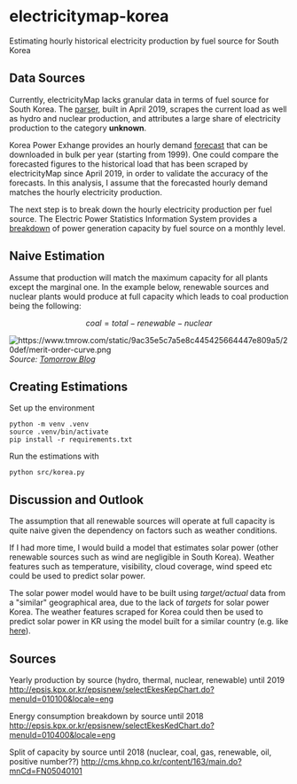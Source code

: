 # electricitymap-korea
Estimating hourly historical electricity production by fuel source for South Korea

## Data Sources
Currently, electricityMap lacks granular data in terms of fuel source for South Korea. The [parser](https://github.com/tmrowco/electricitymap-contrib/pull/1816/files), built in April 2019,  scrapes the current load as well as hydro and nuclear production, and attributes a large share of electricity production to the category **unknown**.

Korea Power Exhange provides an hourly demand [forecast](http://www.kpx.or.kr/www/contents.do?key=223) that can be downloaded in bulk per year (starting from 1999). One could compare the forecasted figures to the historical load that has been scraped by electricityMap since April 2019, in order to validate the accuracy of the forecasts. In this analysis, I assume that the forecasted hourly demand matches the hourly electricity production. 

<!-- **Cross check using this: http://epsis.kpx.or.kr/epsisnew/selectEkgeEpsAepChart.do?menuId=030200** -->

The next step is to break down the hourly electricity production per fuel source. The Electric Power Statistics Information System provides a [breakdown](
http://epsis.kpx.or.kr/epsisnew/selectEkpoBftChart.do?menuId=020100) of power generation capacity by fuel source on a monthly level.

## Naive Estimation
Assume that production will match the maximum capacity for all plants except the marginal one. In the example below, renewable sources and nuclear plants would produce at full capacity which leads to coal production being the following:

$$coal = total - renewable - nuclear$$

<img src="https://www.tmrow.com/static/9ac35e5c7a5e8c445425664447e809a5/20def/merit-order-curve.png" title="https://www.tmrow.com/static/9ac35e5c7a5e8c445425664447e809a5/20def/merit-order-curve.png">_Source: [Tomorrow Blog](https://www.tmrow.com/static/9ac35e5c7a5e8c445425664447e809a5/20def/merit-order-curve.png)_

## Creating Estimations

Set up the environment

```
python -m venv .venv
source .venv/bin/activate
pip install -r requirements.txt
```
Run the estimations with 

```
python src/korea.py
```


## Discussion and Outlook
The assumption that all renewable sources will operate at full capacity is quite naive given the dependency on factors such as weather conditions.

If I had more time, I would build a model that estimates solar power (other renewable sources such as wind are negligible in South Korea). Weather features such as temperature, visibility, cloud coverage, wind speed etc could be used to predict solar power. 

The solar power model would have to be built using _target/actual_ data from a "similar" geographical area, due to the lack of _targets_ for solar power Korea. The weather features scraped for Korea could then be used to predict solar power in KR using the model built for a similar country (e.g. like [here](https://github.com/ColasGael/Machine-Learning-for-Solar-Energy-Prediction/blob/master/cs229_final_report.pdf)).  


## Sources
Yearly production by source (hydro, thermal, nuclear, renewable) until 2019
http://epsis.kpx.or.kr/epsisnew/selectEkesKepChart.do?menuId=010100&locale=eng 

Energy consumption breakdown by source until 2018
http://epsis.kpx.or.kr/epsisnew/selectEkesKedChart.do?menuId=010400&locale=eng

Split of capacity by source until 2018 (nuclear, coal, gas, renewable, oil, positive number??) http://cms.khnp.co.kr/content/163/main.do?mnCd=FN05040101